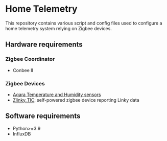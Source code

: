 # Home Telemetry
This repository contains various script and config files used to configure a home telemetry system relying on Zigbee devices.

## Hardware requirements
### Zigbee Coordinator
- Conbee II

### Zigbee Devices
- [Aqara Temperature and Humidity sensors](https://www.aqara.com/en/product/temperature-humidity-sensor/)
- [Zlinky_TIC](https://github.com/fairecasoimeme/Zlinky_TIC): self-powered zigbee device reporting Linky data

## Software requirements
- Python>=3.9
- InfluxDB